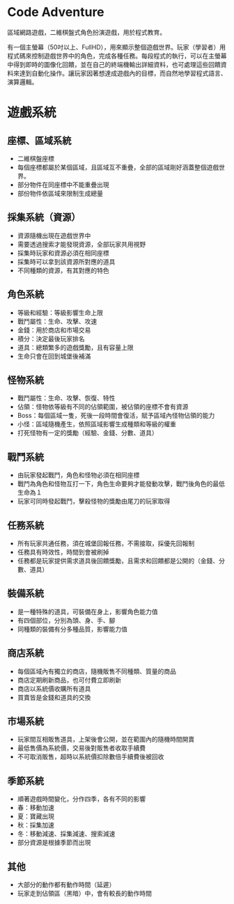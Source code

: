 # Code Adventure

區域網路遊戲，二維棋盤式角色扮演遊戲，用於程式教育。

有一個主螢幕（50吋以上、FullHD），用來顯示整個遊戲世界。玩家（學習者）用程式碼來控制遊戲世界中的角色，完成各種任務。每段程式的執行，可以在主螢幕中得到即時的圖像化回饋，並在自己的終端機輸出詳細資料，也可處理這些回饋資料來達到自動化操作。讓玩家因著想達成遊戲內的目標，而自然地學習程式語言、演算邏輯。

# 遊戲系統

## 座標、區域系統
- 二維棋盤座標
- 每個座標都屬於某個區域，且區域互不重疊，全部的區域剛好涵蓋整個遊戲世界。
- 部分物件在同座標中不能重疊出現
- 部份物件依區域來限制生成總量

## 採集系統（資源）
- 資源隨機出現在遊戲世界中
- 需要透過搜索才能發現資源，全部玩家共用視野
- 採集時玩家和資源必須在相同座標
- 採集時可以拿到該資源所對應的道具
- 不同種類的資源，有其對應的特色

## 角色系統
- 等級和經驗：等級影響生命上限
- 戰鬥屬性：生命、攻擊、攻速
- 金錢：用於商店和市場交易
- 積分：決定最後玩家排名
- 道具：總類繁多的遊戲獎勵，且有容量上限
- 生命只會在回到城堡後補滿

## 怪物系統
- 戰鬥屬性：生命、攻擊、恢復、特性
- 佔領：怪物依等級有不同的佔領範圍，被佔領的座標不會有資源
- Boss：每個區域一隻，死後一段時間會復活，賦予區域內怪物佔領的能力
- 小怪：區域隨機產生，依照區域影響生成種類和等級的權重
- 打死怪物有一定的獎勵（經驗、金錢、分數、道具）

## 戰鬥系統
- 由玩家發起戰鬥，角色和怪物必須在相同座標
- 戰鬥為角色和怪物互打一下，角色生命要夠才能發動攻擊，戰鬥後角色的最低生命為１
- 玩家可同時發起戰鬥，擊殺怪物的獎勵由尾刀的玩家取得

## 任務系統
- 所有玩家共通任務，須在城堡回報任務，不需接取，採優先回報制
- 任務具有時效性，時間到會被刷掉
- 任務都是玩家提供需求道具後回饋獎勵，且需求和回饋都是公開的（金錢、分數、道具）

## 裝備系統
- 是一種特殊的道具，可裝備在身上，影響角色能力值
- 有四個部位，分別為頭、身、手、腳
- 同種類的裝備有分多種品質，影響能力值

## 商店系統
- 每個區域內有獨立的商店，隨機販售不同種類、質量的商品
- 商店定期刷新商品，也可付費立即刷新
- 商店以系統價收購所有道具
- 買賣皆是金錢和道具的交換

## 市場系統
- 玩家間互相販售道具，上架後會公開，並在範圍內的隨機時間開賣
- 最低售價為系統價，交易後對販售者收取手續費
- 不可取消販售，超時以系統價扣除數倍手續費後被回收

## 季節系統
- 順著遊戲時間變化，分作四季，各有不同的影響
- 春：移動加速
- 夏：寶藏出現
- 秋：採集加速
- 冬：移動減速、採集減速、搜索減速
- 部分資源是根據季節而出現

## 其他
- 大部分的動作都有動作時間（延遲）
- 玩家走到佔領區（黑暗）中，會有較長的動作時間
